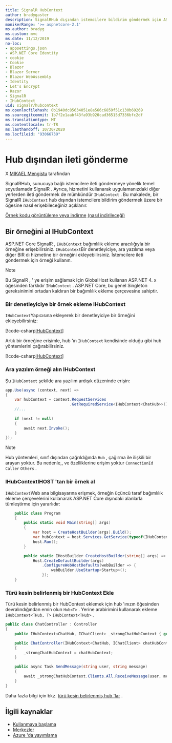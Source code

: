 ```yaml
---
title: SignalR HubContext
author: bradygaster
description: SignalRHub dışından istemcilere bildirim göndermek için ASP.NET Core hubcontext hizmetini nasıl kullanacağınızı öğrenin.
monikerRange: '>= aspnetcore-2.1'
ms.author: bradyg
ms.custom: mvc
ms.date: 11/12/2019
no-loc:
- appsettings.json
- ASP.NET Core Identity
- cookie
- Cookie
- Blazor
- Blazor Server
- Blazor WebAssembly
- Identity
- Let's Encrypt
- Razor
- SignalR
- IHubContext
uid: signalr/hubcontext
ms.openlocfilehash: 0b1940dc85634051e8a566c6859f51c130b69269
ms.sourcegitcommit: 1b7f2e1aabf43fa93b920cad36515d7336bfc2df
ms.translationtype: MT
ms.contentlocale: tr-TR
ms.lasthandoff: 10/30/2020
ms.locfileid: "93066739"
---
```

# <a name="send-messages-from-outside-a-hub"></a>Hub dışından ileti gönderme

X [MIKAEL Mengistu](https://twitter.com/MikaelM_12) tarafından

SignalRHub, sunucuya bağlı istemcilere ileti göndermeye yönelik temel soyutlamadır SignalR . Ayrıca, hizmetini kullanarak uygulamanızdaki diğer yerlerden ileti göndermek de mümkündür `IHubContext` . Bu makalede, bir SignalR `IHubContext` hub dışından istemcilere bildirim göndermek üzere bir öğesine nasıl erişebileceğiniz açıklanır.

[Örnek kodu görüntüleme veya indirme](https://github.com/dotnet/AspNetCore.Docs/tree/master/aspnetcore/signalr/hubcontext/sample/) [(nasıl indirileceği)](xref:index#how-to-download-a-sample)

## <a name="get-an-instance-of-no-locihubcontext"></a>Bir örneğini al IHubContext

ASP.NET Core SignalR , `IHubContext` bağımlılık ekleme aracılığıyla bir örneğine erişebilirsiniz. `IHubContext`Bir denetleyiciye, ara yazılıma veya diğer BIR dı hizmetine bir örneğini ekleyebilirsiniz. İstemcilere ileti göndermek için örneği kullanın.

> [!NOTE]
> Bu SignalR , ' ye erişim sağlamak Için GlobalHost kullanan ASP.NET 4. x öğesinden farklıdır `IHubContext` . ASP.NET Core, bu genel Singleton gereksinimini ortadan kaldıran bir bağımlılık ekleme çerçevesine sahiptir.

### <a name="inject-an-instance-of-no-locihubcontext-in-a-controller"></a>Bir denetleyiciye bir örnek ekleme IHubContext

`IHubContext`Yapıcısına ekleyerek bir denetleyiciye bir örneğini ekleyebilirsiniz:

[!code-csharp[IHubContext](hubcontext/sample/Controllers/HomeController.cs?range=12-19,57)]

Artık bir örneğine erişimle, hub 'ın `IHubContext` kendisinde olduğu gibi hub yöntemlerini çağırabilirsiniz.

[!code-csharp[IHubContext](hubcontext/sample/Controllers/HomeController.cs?range=21-25)]

### <a name="get-an-instance-of-no-locihubcontext-in-middleware"></a>Ara yazılım örneği alın IHubContext

Şu `IHubContext` şekilde ara yazılım ardışık düzeninde erişin:

```csharp
app.Use(async (context, next) =>
{
    var hubContext = context.RequestServices
                            .GetRequiredService<IHubContext<ChatHub>>();
    //...
    
    if (next != null)
    {
        await next.Invoke();
    }
});
```

> [!NOTE]
> Hub yöntemleri, sınıf dışından çağrıldığında `Hub` , çağırma ile ilişkili bir arayan yoktur. Bu nedenle,, ve özelliklerine erişim yoktur `ConnectionId` `Caller` `Others` .

### <a name="get-an-instance-of-no-locihubcontext-from-ihost"></a>IHubContextIHOST 'tan bir örnek al

`IHubContext`Web ana bilgisayarına erişmek, örneğin üçüncü taraf bağımlılık ekleme çerçevelerini kullanarak ASP.NET Core dışındaki alanlarla tümleştirme için yararlıdır:

```csharp
    public class Program
    {
        public static void Main(string[] args)
        {
            var host = CreateHostBuilder(args).Build();
            var hubContext = host.Services.GetService(typeof(IHubContext<ChatHub>));
            host.Run();
        }

        public static IHostBuilder CreateHostBuilder(string[] args) =>
            Host.CreateDefaultBuilder(args)
                .ConfigureWebHostDefaults(webBuilder => {
                    webBuilder.UseStartup<Startup>();
                });
    }
```

### <a name="inject-a-strongly-typed-hubcontext"></a>Türü kesin belirlenmiş bir HubContext Ekle

Türü kesin belirlenmiş bir HubContext eklemek için hub 'ınızın öğesinden devralındığından emin olun `Hub<T>` . Yerine arabirimini kullanarak ekleme `IHubContext<THub, T>` `IHubContext<THub>` .

```csharp
public class ChatController : Controller
{
    public IHubContext<ChatHub, IChatClient> _strongChatHubContext { get; }

    public ChatController(IHubContext<ChatHub, IChatClient> chatHubContext)
    {
        _strongChatHubContext = chatHubContext;
    }

    public async Task SendMessage(string user, string message)
    {
        await _strongChatHubContext.Clients.All.ReceiveMessage(user, message);
    }
}
```

Daha fazla bilgi için bkz. [türü kesin belirlenmiş hub 'lar](xref:signalr/hubs#strongly-typed-hubs) .

## <a name="related-resources"></a>İlgili kaynaklar

* [Kullanmaya başlama](xref:tutorials/signalr)
* [Merkezler](xref:signalr/hubs)
* [Azure 'da yayımlama](xref:signalr/publish-to-azure-web-app)
